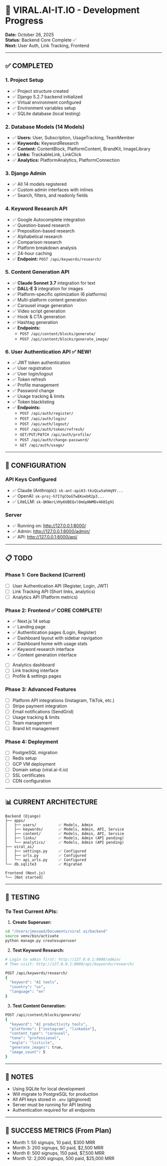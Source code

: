 # 🚀 VIRAL.AI-IT.IO - Development Progress

**Date:** October 26, 2025  
**Status:** Backend Core Complete ✅  
**Next:** User Auth, Link Tracking, Frontend

---

## ✅ COMPLETED

### 1. Project Setup
- ✅ Project structure created
- ✅ Django 5.2.7 backend initialized
- ✅ Virtual environment configured
- ✅ Environment variables setup
- ✅ SQLite database (local testing)

### 2. Database Models (14 Models)
- ✅ **Users:** User, Subscription, UsageTracking, TeamMember
- ✅ **Keywords:** KeywordResearch
- ✅ **Content:** ContentBlock, PlatformContent, BrandKit, ImageLibrary
- ✅ **Links:** TrackableLink, LinkClick
- ✅ **Analytics:** PlatformAnalytics, PlatformConnection

### 3. Django Admin
- ✅ All 14 models registered
- ✅ Custom admin interfaces with inlines
- ✅ Search, filters, and readonly fields

### 4. Keyword Research API
- ✅ Google Autocomplete integration
- ✅ Question-based research
- ✅ Preposition-based research
- ✅ Alphabetical research
- ✅ Comparison research
- ✅ Platform breakdown analysis
- ✅ 24-hour caching
- ✅ **Endpoint:** `POST /api/keywords/research/`

### 5. Content Generation API
- ✅ **Claude Sonnet 3.7** integration for text
- ✅ **DALL-E 3** integration for images
- ✅ Platform-specific optimization (6 platforms)
- ✅ Multi-platform content generation
- ✅ Carousel image generation
- ✅ Video script generation
- ✅ Hook & CTA generation
- ✅ Hashtag generation
- ✅ **Endpoints:**
  - `POST /api/content/blocks/generate/`
  - `POST /api/content/blocks/generate_image/`

### 6. User Authentication API ✅ NEW!
- ✅ JWT token authentication
- ✅ User registration
- ✅ User login/logout
- ✅ Token refresh
- ✅ Profile management
- ✅ Password change
- ✅ Usage tracking & limits
- ✅ Token blacklisting
- ✅ **Endpoints:**
  - `POST /api/auth/register/`
  - `POST /api/auth/login/`
  - `POST /api/auth/logout/`
  - `POST /api/auth/token/refresh/`
  - `GET/PUT/PATCH /api/auth/profile/`
  - `POST /api/auth/change-password/`
  - `GET /api/auth/usage/`

---

## 🔧 CONFIGURATION

### API Keys Configured
- ✅ Claude (Anthropic): `sk-ant-api03-tkzQLw5ahHq9Y...`
- ✅ OpenAI: `sk-proj-h7I7qCOoGTwEKoebR2p3...`
- ✅ LiteLLM: `sk-QKNerLVHy6UBEQvl0mGpNWMDv488Ig91`

### Server
- ✅ Running on: http://127.0.0.1:8000/
- ✅ Admin: http://127.0.0.1:8000/admin/
- ✅ API: http://127.0.0.1:8000/api/

---

## 📋 TODO

### Phase 1: Core Backend (Current)
- [ ] User Authentication API (Register, Login, JWT)
- [ ] Link Tracking API (Short links, analytics)
- [ ] Analytics API (Platform metrics)

### Phase 2: Frontend ✅ CORE COMPLETE!
- ✅ Next.js 14 setup
- ✅ Landing page
- ✅ Authentication pages (Login, Register)
- ✅ Dashboard layout with sidebar navigation
- ✅ Dashboard home with usage stats
- ✅ Keyword research interface
- ✅ Content generation interface
- [ ] Analytics dashboard
- [ ] Link tracking interface
- [ ] Profile & settings pages

### Phase 3: Advanced Features
- [ ] Platform API integrations (Instagram, TikTok, etc.)
- [ ] Stripe payment integration
- [ ] Email notifications (SendGrid)
- [ ] Usage tracking & limits
- [ ] Team management
- [ ] Brand kit management

### Phase 4: Deployment
- [ ] PostgreSQL migration
- [ ] Redis setup
- [ ] GCP VM deployment
- [ ] Domain setup (viral.ai-it.io)
- [ ] SSL certificates
- [ ] CDN configuration

---

## 📊 CURRENT ARCHITECTURE

```
Backend (Django)
├── apps/
│   ├── users/          ✅ Models, Admin
│   ├── keywords/       ✅ Models, Admin, API, Service
│   ├── content/        ✅ Models, Admin, API, Service
│   ├── links/          ✅ Models, Admin (API pending)
│   └── analytics/      ✅ Models, Admin (API pending)
├── viral_ai/
│   ├── settings.py     ✅ Configured
│   ├── urls.py         ✅ Configured
│   └── api_urls.py     ✅ Configured
└── db.sqlite3          ✅ Migrated

Frontend (Next.js)
└── [Not started]
```

---

## 🧪 TESTING

### To Test Current APIs:

1. **Create Superuser:**
```bash
cd "/Users/jmosaad/Documents/viral ai/backend"
source venv/bin/activate
python manage.py createsuperuser
```

2. **Test Keyword Research:**
```bash
# Login to admin first: http://127.0.0.1:8000/admin/
# Then visit: http://127.0.0.1:8000/api/keywords/research/

POST /api/keywords/research/
{
  "keyword": "AI tools",
  "country": "us",
  "language": "en"
}
```

3. **Test Content Generation:**
```bash
POST /api/content/blocks/generate/
{
  "keyword": "AI productivity tools",
  "platforms": ["instagram", "linkedin"],
  "content_type": "carousel",
  "tone": "professional",
  "angle": "listicle",
  "generate_images": true,
  "image_count": 5
}
```

---

## 📝 NOTES

- Using SQLite for local development
- Will migrate to PostgreSQL for production
- All API keys stored in `.env` (gitignored)
- Server must be running for API testing
- Authentication required for all endpoints

---

## 🎯 SUCCESS METRICS (From Plan)

- Month 1: 50 signups, 10 paid, $300 MRR
- Month 3: 200 signups, 50 paid, $2,500 MRR
- Month 6: 500 signups, 150 paid, $7,500 MRR
- Month 12: 2,000 signups, 500 paid, $25,000 MRR
